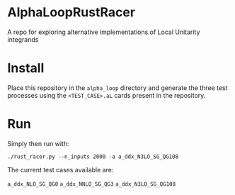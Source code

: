 # AlphaLoopRustRacer
A repo for exploring alternative implementations of Local Unitarity integrands

# Install

Place this repository in the `alpha_loop` directory and generate the three test processes using the `<TEST_CASE>.aL` cards present in the repository.

# Run

Simply then run with:

`./rust_racer.py --n_inputs 2000 -a a_ddx_N3LO_SG_QG108`

The current test cases available are:

`a_ddx_NLO_SG_QG0`
`a_ddx_NNLO_SG_QG3`
`a_ddx_N3LO_SG_QG108`
